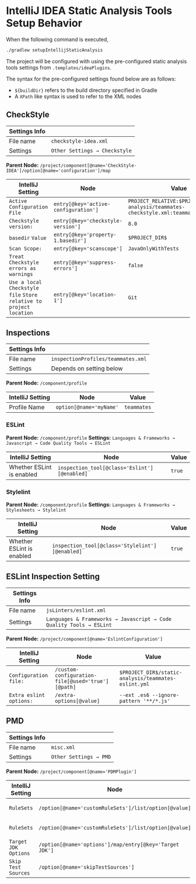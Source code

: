 # IntelliJ IDEA Static Analysis Tools Setup Behavior

When the following command is executed,
```sh
./gradlew setupIntellijStaticAnalysis
```
The project will be configured with using the pre-configured static analysis tools settings from `.templates/ideaPlugins`.

The syntax for the pre-configured settings found below are as follows:
* `${buildDir}` refers to the build directory specified in Gradle
* A `XPath` like syntax is used to refer to the XML nodes

## CheckStyle

| Settings Info |                               |
|---------------|-------------------------------|
| File name     | `checkstyle-idea.xml`         |
| Settings      | `Other Settings → Checkstyle` |

**Parent Node:** `/project/component[@name='CheckStyle-IDEA']/option[@name='configuration']/map`

| IntelliJ Setting                      | Node                                 | Value               |
|---------------------------------------|--------------------------------------|---------------------|
| `Active` `Configuration File`         | `entry[@key='active-configuration']` | `PROJECT_RELATIVE:$PRJ_DIR$/static-analysis/teammates-checkstyle.xml:teammates` |
| `Checkstyle version:`                 | `entry[@key='checkstyle-version']`   | `8.0`               |
| `basedir` `Value`                     | `entry[@key='property-1.basedir']`   | `$PROJECT_DIR$`     |
| `Scan Scope:`                         | `entry[@key='scanscope']`            | `JavaOnlyWithTests` |
| `Treat Checkstyle errors as warnings` | `entry[@key='suppress-errors']`      | `false`             |
| `Use a local Checkstyle file`  `Store relative to project location`  | `entry[@key='location-1']` | `Git`           |

## Inspections

| Settings Info |                                    |
|---------------|------------------------------------|
| File name     | `inspectionProfiles/teammates.xml` |
| Settings      | Depends on setting below           |

**Parent Node:** `/component/profile`

| IntelliJ Setting | Node                    | Value       |
|------------------|-------------------------|-------------|
| Profile Name     | `option[@name='myName'` | `teammates` |

### ESLint

**Parent Node:** `/component/profile`
**Settings:** `Languages & Frameworks → Javascript → Code Quality Tools → ESLint`

| IntelliJ Setting          | Node                                         | Value  |
|---------------------------|----------------------------------------------|--------|
| Whether ESLint is enabled | `inspection_tool[@class='Eslint'][@enabled]` | `true` |

### Stylelint

**Parent Node:** `/component/profile`
**Settings:** `Languages & Frameworks → Stylesheets → Stylelint`

| IntelliJ Setting          | Node                                            | Value  |
|---------------------------|-------------------------------------------------|--------|
| Whether ESLint is enabled | `inspection_tool[@class='Stylelint'][@enabled]` | `true` |

## ESLint Inspection Setting

| Settings Info |                                                                     |
|---------------|---------------------------------------------------------------------|
| File name     | `jsLinters/eslint.xml`                                              |
| Settings      | `Languages & Frameworks → Javascript → Code Quality Tools → ESLint` |

**Parent Node:** `/project/component[@name='EslintConfiguration']`

| IntelliJ Setting        | Node                                              | Value                                                |
|-------------------------|---------------------------------------------------|------------------------------------------------------|
| `Configuration file:`   | `/custom-configuration-file[@used='true'][@path]` | `$PROJECT_DIR$/static-analysis/teammates-eslint.yml` |
| `Extra eslint options:` | `/extra-options[@value]`                          | `--ext .es6 --ignore-pattern '**/*.js'`                                         |

## PMD

| Settings Info |                        |
|---------------|------------------------|
| File name     | `misc.xml`             |
| Settings      | `Other Settings → PMD` |

**Parent Node:** `/project/component[@name='PDMPlugin']`

| IntelliJ Setting       | Node                                                    | Value                                                 |
|------------------------|---------------------------------------------------------|-------------------------------------------------------|
| `RuleSets`             | `/option[@name='customRuleSets']/list/option[@value]`   | `$PROJECT_DIR$/static-analysis/teammates-pmd.xml`     |
| `RuleSets`             | `/option[@name='customRuleSets']/list/option[@value]`   | `$PROJECT_DIR$/static-analysis/teammates-pmdMain.xml` |
| `Target JDK` `Options` | `/option[@name='options']/map/entry[@key='Target JDK']` | `1.8`                                                 |
| `Skip Test Sources`    | `/option[@name='skipTestSources']`                      | `false`                                               |
